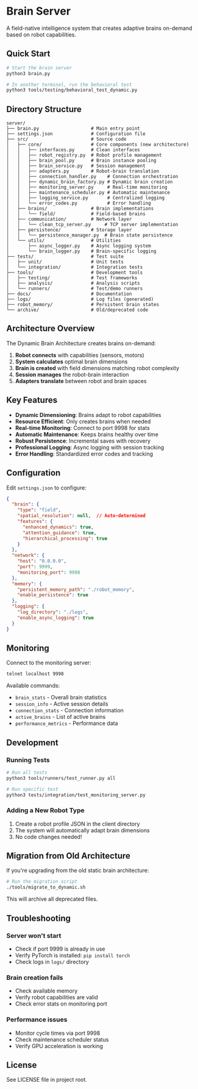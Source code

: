 # Brain Server

A field-native intelligence system that creates adaptive brains on-demand based on robot capabilities.

## Quick Start

```bash
# Start the brain server
python3 brain.py

# In another terminal, run the behavioral test
python3 tools/testing/behavioral_test_dynamic.py
```

## Directory Structure

```
server/
├── brain.py                   # Main entry point
├── settings.json              # Configuration file
├── src/                       # Source code
│   ├── core/                  # Core components (new architecture)
│   │   ├── interfaces.py      # Clean interfaces
│   │   ├── robot_registry.py  # Robot profile management
│   │   ├── brain_pool.py      # Brain instance pooling
│   │   ├── brain_service.py   # Session management
│   │   ├── adapters.py        # Robot-brain translation
│   │   ├── connection_handler.py    # Connection orchestration
│   │   ├── dynamic_brain_factory.py # Dynamic brain creation
│   │   ├── monitoring_server.py     # Real-time monitoring
│   │   ├── maintenance_scheduler.py # Automatic maintenance
│   │   ├── logging_service.py       # Centralized logging
│   │   └── error_codes.py           # Error handling
│   ├── brains/                # Brain implementations
│   │   └── field/             # Field-based brains
│   ├── communication/         # Network layer
│   │   └── clean_tcp_server.py     # TCP server implementation
│   ├── persistence/           # Storage layer
│   │   └── persistence_manager.py  # Brain state persistence
│   └── utils/                 # Utilities
│       ├── async_logger.py    # Async logging system
│       └── brain_logger.py    # Brain-specific logging
├── tests/                     # Test suite
│   ├── unit/                  # Unit tests
│   └── integration/           # Integration tests
├── tools/                     # Development tools
│   ├── testing/               # Test frameworks
│   ├── analysis/              # Analysis scripts
│   └── runners/               # Test/demo runners
├── docs/                      # Documentation
├── logs/                      # Log files (generated)
├── robot_memory/              # Persistent brain states
└── archive/                   # Old/deprecated code
```

## Architecture Overview

The Dynamic Brain Architecture creates brains on-demand:

1. **Robot connects** with capabilities (sensors, motors)
2. **System calculates** optimal brain dimensions
3. **Brain is created** with field dimensions matching robot complexity
4. **Session manages** the robot-brain interaction
5. **Adapters translate** between robot and brain spaces

## Key Features

- **Dynamic Dimensioning**: Brains adapt to robot capabilities
- **Resource Efficient**: Only creates brains when needed
- **Real-time Monitoring**: Connect to port 9998 for stats
- **Automatic Maintenance**: Keeps brains healthy over time
- **Robust Persistence**: Incremental saves with recovery
- **Professional Logging**: Async logging with session tracking
- **Error Handling**: Standardized error codes and tracking

## Configuration

Edit `settings.json` to configure:

```json
{
  "brain": {
    "type": "field",
    "spatial_resolution": null,  // Auto-determined
    "features": {
      "enhanced_dynamics": true,
      "attention_guidance": true,
      "hierarchical_processing": true
    }
  },
  "network": {
    "host": "0.0.0.0",
    "port": 9999,
    "monitoring_port": 9998
  },
  "memory": {
    "persistent_memory_path": "./robot_memory",
    "enable_persistence": true
  },
  "logging": {
    "log_directory": "./logs",
    "enable_async_logging": true
  }
}
```

## Monitoring

Connect to the monitoring server:

```bash
telnet localhost 9998
```

Available commands:
- `brain_stats` - Overall brain statistics
- `session_info` - Active session details
- `connection_stats` - Connection information
- `active_brains` - List of active brains
- `performance_metrics` - Performance data

## Development

### Running Tests

```bash
# Run all tests
python3 tools/runners/test_runner.py all

# Run specific test
python3 tests/integration/test_monitoring_server.py
```

### Adding a New Robot Type

1. Create a robot profile JSON in the client directory
2. The system will automatically adapt brain dimensions
3. No code changes needed!

## Migration from Old Architecture

If you're upgrading from the old static brain architecture:

```bash
# Run the migration script
./tools/migrate_to_dynamic.sh
```

This will archive all deprecated files.

## Troubleshooting

### Server won't start
- Check if port 9999 is already in use
- Verify PyTorch is installed: `pip install torch`
- Check logs in `logs/` directory

### Brain creation fails
- Check available memory
- Verify robot capabilities are valid
- Check error stats on monitoring port

### Performance issues
- Monitor cycle times via port 9998
- Check maintenance scheduler status
- Verify GPU acceleration is working

## License

See LICENSE file in project root.